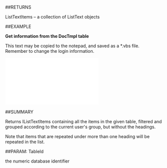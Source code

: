 
##RETURNS

ListTextItems – a collection of ListText objects


##EXAMPLE

**Get information from the DocTmpl table**

This text may be copied to the notepad, and saved as a *.vbs file. Remember to change the login information.

![](..\..\Examples\vbs\Database.GetList.vbs.txt)


##SUMMARY


Returns IListTextItems containing all the items in the given table, filtered and grouped according to the current user's group, but without the headings. 


Note that items that are repeated under more than one heading will be repeated in the list.



##PARAM: TableId

the numeric database identifier

